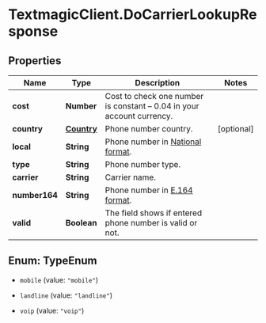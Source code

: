 # TextmagicClient.DoCarrierLookupResponse

## Properties
Name | Type | Description | Notes
------------ | ------------- | ------------- | -------------
**cost** | **Number** | Cost to check one number is constant – 0.04 in your account currency. | 
**country** | [**Country**](Country.md) | Phone number country. | [optional] 
**local** | **String** | Phone number in [National format](https://en.wikipedia.org/wiki/National_conventions_for_writing_telephone_numbers). | 
**type** | **String** | Phone number type. | 
**carrier** | **String** | Carrier name. | 
**number164** | **String** | Phone number in [E.164 format](https://en.wikipedia.org/wiki/E.164). | 
**valid** | **Boolean** | The field shows if entered phone number is valid or not. | 


<a name="TypeEnum"></a>
## Enum: TypeEnum


* `mobile` (value: `"mobile"`)

* `landline` (value: `"landline"`)

* `voip` (value: `"voip"`)




